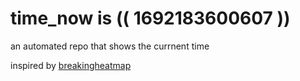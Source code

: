 # time_now is (( 1692183600607 ))

an automated repo that shows the currnent time

inspired by [breakingheatmap](https://github.com/breakingheatmap/breakingheatmap)